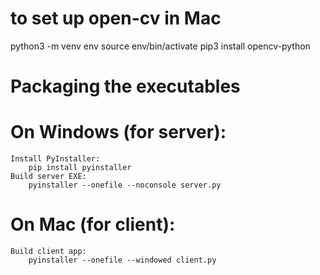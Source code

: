# to set up open-cv in Mac
python3 -m venv env
source env/bin/activate
pip3 install opencv-python

# Packaging the executables
# On Windows (for server):
    Install PyInstaller:
        pip install pyinstaller
    Build server EXE:
        pyinstaller --onefile --noconsole server.py
# On Mac (for client):
    Build client app:
        pyinstaller --onefile --windowed client.py
